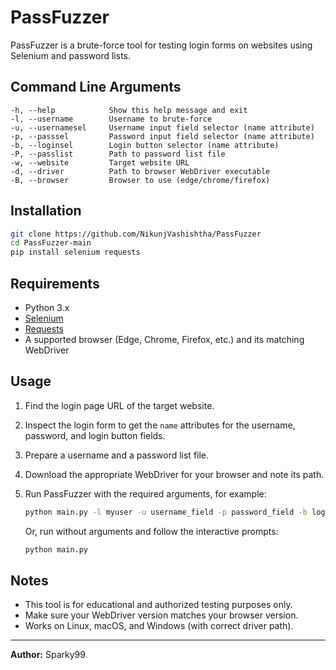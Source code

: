 # PassFuzzer

PassFuzzer is a brute-force tool for testing login forms on websites using Selenium and password lists.

## Command Line Arguments

```
-h, --help            Show this help message and exit
-l, --username        Username to brute-force
-u, --usernamesel     Username input field selector (name attribute)
-p, --passsel         Password input field selector (name attribute)
-b, --loginsel        Login button selector (name attribute)
-P, --passlist        Path to password list file
-w, --website         Target website URL
-d, --driver          Path to browser WebDriver executable
-B, --browser         Browser to use (edge/chrome/firefox)
```

## Installation

```sh
git clone https://github.com/NikunjVashishtha/PassFuzzer
cd PassFuzzer-main
pip install selenium requests
```

## Requirements

- Python 3.x
- [Selenium](https://pypi.org/project/selenium/)
- [Requests](https://pypi.org/project/requests/)
- A supported browser (Edge, Chrome, Firefox, etc.) and its matching WebDriver

## Usage

1. Find the login page URL of the target website.
2. Inspect the login form to get the `name` attributes for the username, password, and login button fields.
3. Prepare a username and a password list file.
4. Download the appropriate WebDriver for your browser and note its path.
5. Run PassFuzzer with the required arguments, for example:

   ```sh
   python main.py -l myuser -u username_field -p password_field -b login_button -P passwords.txt -w https://example.com/login -d /path/to/webdriver -B chrome
   ```

   Or, run without arguments and follow the interactive prompts:

   ```sh
   python main.py
   ```

## Notes

- This tool is for educational and authorized testing purposes only.
- Make sure your WebDriver version matches your browser version.
- Works on Linux, macOS, and Windows (with correct driver path).

---
**Author:** Sparky99
